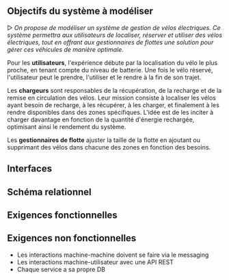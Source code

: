 ## Objectifs du système à modéliser

 ▷ _On propose de modéliser un système de gestion de vélos électriques. Ce système permettra aux utilisateurs de localiser, réserver et utiliser des vélos électriques, tout en offrant aux gestionnaires de flottes une solution pour gérer ces véhicules de manière optimale._

Pour les **utilisateurs**, l'expérience débute par la localisation du vélo le plus proche, en tenant compte du niveau de batterie. Une fois le vélo réservé, l'utilisateur peut le prendre, l'utiliser et le rendre à la fin de son trajet.

Les **chargeurs** sont responsables de la récupération, de la recharge et de la remise en circulation des vélos. Leur mission consiste à localiser les vélos ayant besoin de recharge, à les récupérer, à les charger, et finalement à les rendre disponibles dans des zones spécifiques. L'idée est de les inciter à charger davantage en fonction de la quantité d'énergie rechargée, optimisant ainsi le rendement du système.

Les **gestionnaires de flotte** ajuster la taille de la flotte en ajoutant ou supprimant des vélos dans chacune des zones en fonction des besoins.

## Interfaces


## Schéma relationnel


## Exigences fonctionnelles


## Exigences non fonctionnelles

* Les interactions machine-machine doivent se faire via le messaging
* Les interactions machine-utilisateur avec une API REST
* Chaque service a sa propre DB
